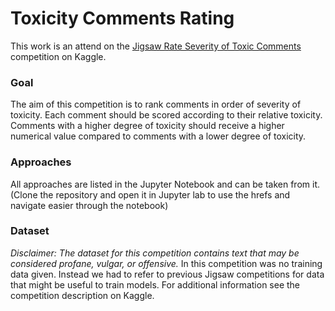 # Toxicity Comments Rating

This work is an attend on the <a href='https://www.kaggle.com/competitions/jigsaw-toxic-severity-rating/'>Jigsaw Rate Severity of Toxic Comments</a> competition on Kaggle. 

### Goal
The aim of this competition is to rank comments in order of severity of toxicity. Each comment should be scored according to their relative toxicity. Comments with a higher degree of toxicity should receive a higher numerical value compared to comments with a lower degree of toxicity.

### Approaches
All approaches are listed in the Jupyter Notebook and can be taken from it. 
(Clone the repository and open it in Jupyter lab to use the hrefs and navigate easier through the notebook)

### Dataset 
_Disclaimer: The dataset for this competition contains text that may be considered profane, vulgar, or offensive._
In this competition was no training data given. Instead we had to refer to previous Jigsaw competitions for data that might be useful to train models. 
For additional information see the competition description on Kaggle.
